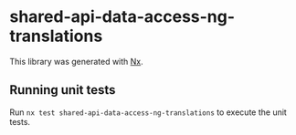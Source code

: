 # shared-api-data-access-ng-translations

This library was generated with [Nx](https://nx.dev).

## Running unit tests

Run `nx test shared-api-data-access-ng-translations` to execute the unit tests.
